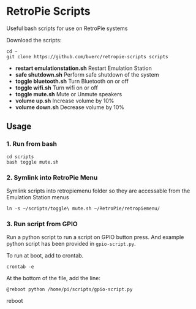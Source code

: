 # RetroPie Scripts

Useful bash scripts for use on RetroPie systems

Download the scripts:

    cd ~
    git clone https://github.com/bverc/retropie-scripts scripts

- **restart emulationstation.sh** Restart Emulation Station
- **safe shutdown.sh** Perform safe shutdown of the system
- **toggle bluetooth.sh** Turn Bluetooth on or off
- **toggle wifi.sh** Turn wifi on or off
- **toggle mute.sh** Mute or Unmute speakers
- **volume up.sh** Increase volume by 10%
- **volume down.sh** Decrease volume by 10%

## Usage

### 1. Run from bash

    cd scripts
    bash toggle mute.sh

### 2. Symlink into RetroPie Menu

Symlink scripts into retropiemenu folder so they are accessable from the Emulation Station menus

    ln -s ~/scripts/toggle\ mute.sh ~/RetroPie/retropiemenu/
    
### 3. Run script from GPIO

Run a python script to run a script on GPIO button press. And example python script has been provided in `gpio-script.py`.

To run at boot, add to crontab.

    crontab -e
    
At the bottom of the file, add the line:

    @reboot python /home/pi/scripts/gpio-script.py

reboot
